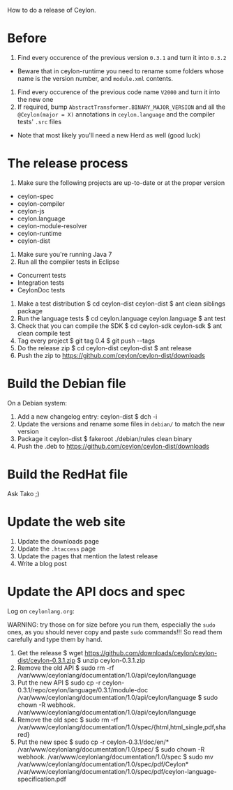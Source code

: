 How to do a release of Ceylon.

# Before

1. Find every occurence of the previous version `0.3.1` and turn it into `0.3.2`
  - Beware that in ceylon-runtime you need to rename some folders whose name is the version number, and `module.xml` contents.
1. Find every occurence of the previous code name `V2000` and turn it into the new one
1. If required, bump `AbstractTransformer.BINARY_MAJOR_VERSION` and all the `@Ceylon(major = X)` annotations in `ceylon.language`
   and the compiler tests' `.src` files
  - Note that most likely you'll need a new Herd as well (good luck)

# The release process

1. Make sure the following projects are up-to-date or at the proper version
  - ceylon-spec
  - ceylon-compiler
  - ceylon-js
  - ceylon.language
  - ceylon-module-resolver
  - ceylon-runtime
  - ceylon-dist
1. Make sure you're running Java 7
1. Run all the compiler tests in Eclipse
  - Concurrent tests
  - Integration tests
  - CeylonDoc tests
1. Make a test distribution
    $ cd ceylon-dist
    ceylon-dist $ ant clean siblings package
1. Run the language tests
    $ cd ceylon.language
    ceylon.language $ ant test
1. Check that you can compile the SDK
    $ cd ceylon-sdk
    ceylon-sdk $ ant clean compile test
1. Tag every project
    $ git tag 0.4
    $ git push --tags
1. Do the release zip
    $ cd ceylon-dist
    ceylon-dist $ ant release
1. Push the zip to https://github.com/ceylon/ceylon-dist/downloads

# Build the Debian file

On a Debian system:

1. Add a new changelog entry:
    ceylon-dist $ dch -i
1. Update the versions and rename some files in `debian/` to match the new version
1. Package it
    ceylon-dist $ fakeroot ./debian/rules clean binary
1. Push the .deb to https://github.com/ceylon/ceylon-dist/downloads

# Build the RedHat file

Ask Tako ;)

# Update the web site

1. Update the downloads page
1. Update the `.htaccess` page
1. Update the pages that mention the latest release
1. Write a blog post

# Update the API docs and spec

Log on `ceylonlang.org`:

WARNING: try those on for size before you run them, especially the `sudo` ones, as you should
never copy and paste `sudo` commands!!! So read them carefully and type them by hand.

1. Get the release
       $ wget https://github.com/downloads/ceylon/ceylon-dist/ceylon-0.3.1.zip
    $ unzip ceylon-0.3.1.zip
1. Remove the old API
    $ sudo rm -rf /var/www/ceylonlang/documentation/1.0/api/ceylon/language
1. Put the new API
    $ sudo cp -r ceylon-0.3.1/repo/ceylon/language/0.3.1/module-doc /var/www/ceylonlang/documentation/1.0/api/ceylon/language
    $ sudo chown -R webhook. /var/www/ceylonlang/documentation/1.0/api/ceylon/language
1. Remove the old spec
    $ sudo rm -rf /var/www/ceylonlang/documentation/1.0/spec/{html,html_single,pdf,shared}
1. Put the new spec
    $ sudo cp -r ceylon-0.3.1/doc/en/* /var/www/ceylonlang/documentation/1.0/spec/
    $ sudo chown -R webhook. /var/www/ceylonlang/documentation/1.0/spec
    $ sudo mv /var/www/ceylonlang/documentation/1.0/spec/pdf/Ceylon\* /var/www/ceylonlang/documentation/1.0/spec/pdf/ceylon-language-specification.pdf

